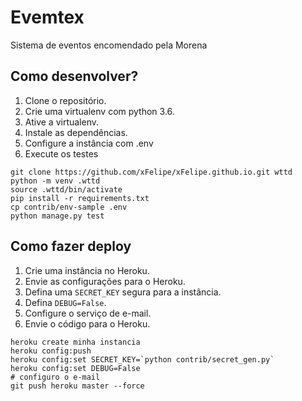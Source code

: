 # Evemtex

Sistema de eventos encomendado pela Morena

## Como desenvolver?

1. Clone o repositório.
2. Crie uma virtualenv com python 3.6.
3. Ative a virtualenv.
4. Instale as dependências.
5. Configure a instância com .env
6. Execute os testes

```console
git clone https://github.com/xFelipe/xFelipe.github.io.git wttd
python -m venv .wttd
source .wttd/bin/activate
pip install -r requirements.txt
cp contrib/env-sample .env
python manage.py test
```

## Como fazer deploy

1. Crie uma instância no Heroku.
2. Envie as configurações para o Heroku.
3. Defina uma `SECRET_KEY` segura para a instância.
4. Defina `DEBUG=False`.
5. Configure o serviço de e-mail.
6. Envie o código para o Heroku.

```console
heroku create minha instancia
heroku config:push
heroku config:set SECRET_KEY=`python contrib/secret_gen.py`
heroku config:set DEBUG=False
# configuro o e-mail
git push heroku master --force
```